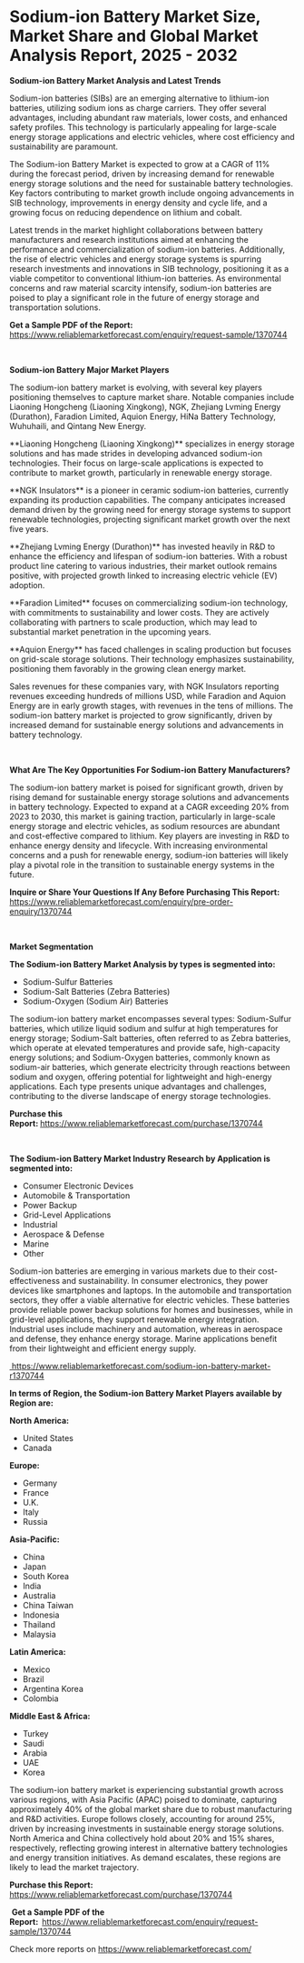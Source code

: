 <p><h1>Sodium-ion Battery Market Size, Market Share and Global Market Analysis Report, 2025 - 2032</h1></p><p><strong>Sodium-ion Battery Market Analysis and Latest Trends</strong></p>
<p><p>Sodium-ion batteries (SIBs) are an emerging alternative to lithium-ion batteries, utilizing sodium ions as charge carriers. They offer several advantages, including abundant raw materials, lower costs, and enhanced safety profiles. This technology is particularly appealing for large-scale energy storage applications and electric vehicles, where cost efficiency and sustainability are paramount.</p><p>The Sodium-ion Battery Market is expected to grow at a CAGR of 11% during the forecast period, driven by increasing demand for renewable energy storage solutions and the need for sustainable battery technologies. Key factors contributing to market growth include ongoing advancements in SIB technology, improvements in energy density and cycle life, and a growing focus on reducing dependence on lithium and cobalt.</p><p>Latest trends in the market highlight collaborations between battery manufacturers and research institutions aimed at enhancing the performance and commercialization of sodium-ion batteries. Additionally, the rise of electric vehicles and energy storage systems is spurring research investments and innovations in SIB technology, positioning it as a viable competitor to conventional lithium-ion batteries. As environmental concerns and raw material scarcity intensify, sodium-ion batteries are poised to play a significant role in the future of energy storage and transportation solutions.</p></p>
<p><strong>Get a Sample PDF of the Report:&nbsp;</strong> <a href="https://www.reliablemarketforecast.com/enquiry/request-sample/1370744?utm_campaign=2821&utm_medium=2&utm_source=Github&utm_content=ia&utm_term=22032025&utm_id=sodium-ion-battery">https://www.reliablemarketforecast.com/enquiry/request-sample/1370744</a></p>
<p>&nbsp;</p>
<p><strong>Sodium-ion Battery Major Market Players</strong></p>
<p><p>The sodium-ion battery market is evolving, with several key players positioning themselves to capture market share. Notable companies include Liaoning Hongcheng (Liaoning Xingkong), NGK, Zhejiang Lvming Energy (Durathon), Faradion Limited, Aquion Energy, HiNa Battery Technology, Wuhuhaili, and Qintang New Energy.</p><p>**Liaoning Hongcheng (Liaoning Xingkong)** specializes in energy storage solutions and has made strides in developing advanced sodium-ion technologies. Their focus on large-scale applications is expected to contribute to market growth, particularly in renewable energy storage.</p><p>**NGK Insulators** is a pioneer in ceramic sodium-ion batteries, currently expanding its production capabilities. The company anticipates increased demand driven by the growing need for energy storage systems to support renewable technologies, projecting significant market growth over the next five years.</p><p>**Zhejiang Lvming Energy (Durathon)** has invested heavily in R&D to enhance the efficiency and lifespan of sodium-ion batteries. With a robust product line catering to various industries, their market outlook remains positive, with projected growth linked to increasing electric vehicle (EV) adoption.</p><p>**Faradion Limited** focuses on commercializing sodium-ion technology, with commitments to sustainability and lower costs. They are actively collaborating with partners to scale production, which may lead to substantial market penetration in the upcoming years.</p><p>**Aquion Energy** has faced challenges in scaling production but focuses on grid-scale storage solutions. Their technology emphasizes sustainability, positioning them favorably in the growing clean energy market.</p><p>Sales revenues for these companies vary, with NGK Insulators reporting revenues exceeding hundreds of millions USD, while Faradion and Aquion Energy are in early growth stages, with revenues in the tens of millions. The sodium-ion battery market is projected to grow significantly, driven by increased demand for sustainable energy solutions and advancements in battery technology.</p></p>
<p>&nbsp;</p>
<p><strong>What Are The Key Opportunities For Sodium-ion Battery Manufacturers?</strong></p>
<p><p>The sodium-ion battery market is poised for significant growth, driven by rising demand for sustainable energy storage solutions and advancements in battery technology. Expected to expand at a CAGR exceeding 20% from 2023 to 2030, this market is gaining traction, particularly in large-scale energy storage and electric vehicles, as sodium resources are abundant and cost-effective compared to lithium. Key players are investing in R&D to enhance energy density and lifecycle. With increasing environmental concerns and a push for renewable energy, sodium-ion batteries will likely play a pivotal role in the transition to sustainable energy systems in the future.</p></p>
<p><strong>Inquire or Share Your Questions If Any Before Purchasing This Report:</strong> <a href="https://www.reliablemarketforecast.com/enquiry/pre-order-enquiry/1370744?utm_campaign=2821&utm_medium=2&utm_source=Github&utm_content=ia&utm_term=22032025&utm_id=sodium-ion-battery">https://www.reliablemarketforecast.com/enquiry/pre-order-enquiry/1370744</a></p>
<p>&nbsp;</p>
<p><strong>Market Segmentation</strong></p>
<p><strong>The Sodium-ion Battery Market Analysis by types is segmented into:</strong></p>
<p><ul><li>Sodium-Sulfur Batteries</li><li>Sodium-Salt Batteries (Zebra Batteries)</li><li>Sodium-Oxygen (Sodium Air) Batteries</li></ul></p>
<p><p>The sodium-ion battery market encompasses several types: Sodium-Sulfur batteries, which utilize liquid sodium and sulfur at high temperatures for energy storage; Sodium-Salt batteries, often referred to as Zebra batteries, which operate at elevated temperatures and provide safe, high-capacity energy solutions; and Sodium-Oxygen batteries, commonly known as sodium-air batteries, which generate electricity through reactions between sodium and oxygen, offering potential for lightweight and high-energy applications. Each type presents unique advantages and challenges, contributing to the diverse landscape of energy storage technologies.</p></p>
<p><strong>Purchase this Report:&nbsp;</strong><a href="https://www.reliablemarketforecast.com/purchase/1370744?utm_campaign=2821&utm_medium=2&utm_source=Github&utm_content=ia&utm_term=22032025&utm_id=sodium-ion-battery">https://www.reliablemarketforecast.com/purchase/1370744</a></p>
<p>&nbsp;</p>
<p><strong>The Sodium-ion Battery Market Industry Research by Application is segmented into:</strong></p>
<p><ul><li>Consumer Electronic Devices</li><li>Automobile & Transportation</li><li>Power Backup</li><li>Grid-Level Applications</li><li>Industrial</li><li>Aerospace & Defense</li><li>Marine</li><li>Other</li></ul></p>
<p><p>Sodium-ion batteries are emerging in various markets due to their cost-effectiveness and sustainability. In consumer electronics, they power devices like smartphones and laptops. In the automobile and transportation sectors, they offer a viable alternative for electric vehicles. These batteries provide reliable power backup solutions for homes and businesses, while in grid-level applications, they support renewable energy integration. Industrial uses include machinery and automation, whereas in aerospace and defense, they enhance energy storage. Marine applications benefit from their lightweight and efficient energy supply.</p></p>
<p><a href="https://www.reliablemarketforecast.com/sodium-ion-battery-market-r1370744?utm_campaign=2821&utm_medium=2&utm_source=Github&utm_content=ia&utm_term=22032025&utm_id=sodium-ion-battery">&nbsp;https://www.reliablemarketforecast.com/sodium-ion-battery-market-r1370744</a></p>
<p><strong>In terms of Region, the Sodium-ion Battery Market Players available by Region are:</strong></p>
<p>
    <p> <strong> North America: </strong>
        <ul>
            <li>United States</li>
            <li>Canada</li>
        </ul>
        </p> 
    <p> <strong> Europe: </strong>
        <ul>
            <li>Germany</li>
            <li>France</li>
            <li>U.K.</li>
            <li>Italy</li>
            <li>Russia</li>
        </ul>
        </p> 
    <p> <strong> Asia-Pacific: </strong>
        <ul>
            <li>China</li>
            <li>Japan</li>
            <li>South Korea</li>
            <li>India</li>
            <li>Australia</li>
            <li>China Taiwan</li>
            <li>Indonesia</li>
            <li>Thailand</li>
            <li>Malaysia</li>
        </ul>
        </p> 
    <p> <strong> Latin America: </strong>
        <ul>
            <li>Mexico</li>
            <li>Brazil</li>
            <li>Argentina Korea</li>
            <li>Colombia</li>
        </ul>
        </p> 
    <p> <strong> Middle East & Africa: </strong>
        <ul>
            <li>Turkey</li>
            <li>Saudi</li>
            <li>Arabia</li>
            <li>UAE</li>
            <li>Korea</li>
        </ul>
    </p>
    </p>
<p><p>The sodium-ion battery market is experiencing substantial growth across various regions, with Asia Pacific (APAC) poised to dominate, capturing approximately 40% of the global market share due to robust manufacturing and R&D activities. Europe follows closely, accounting for around 25%, driven by increasing investments in sustainable energy storage solutions. North America and China collectively hold about 20% and 15% shares, respectively, reflecting growing interest in alternative battery technologies and energy transition initiatives. As demand escalates, these regions are likely to lead the market trajectory.</p></p>
<p><strong>Purchase this Report: </strong><a href="https://www.reliablemarketforecast.com/purchase/1370744?utm_campaign=2821&utm_medium=2&utm_source=Github&utm_content=ia&utm_term=22032025&utm_id=sodium-ion-battery">https://www.reliablemarketforecast.com/purchase/1370744</a></p>
<p>&nbsp;<strong>Get a Sample PDF of the Report:&nbsp;&nbsp;</strong><a href="https://www.reliablemarketforecast.com/enquiry/request-sample/1370744?utm_campaign=2821&utm_medium=2&utm_source=Github&utm_content=ia&utm_term=22032025&utm_id=sodium-ion-battery">https://www.reliablemarketforecast.com/enquiry/request-sample/1370744</a></p>
<p><strong></strong></p>
<p>Check more reports on <a href="https://www.reliablemarketforecast.com/?utm_campaign=2821&utm_medium=2&utm_source=Github&utm_content=ia&utm_term=22032025&utm_id=sodium-ion-battery">https://www.reliablemarketforecast.com/</a></p>